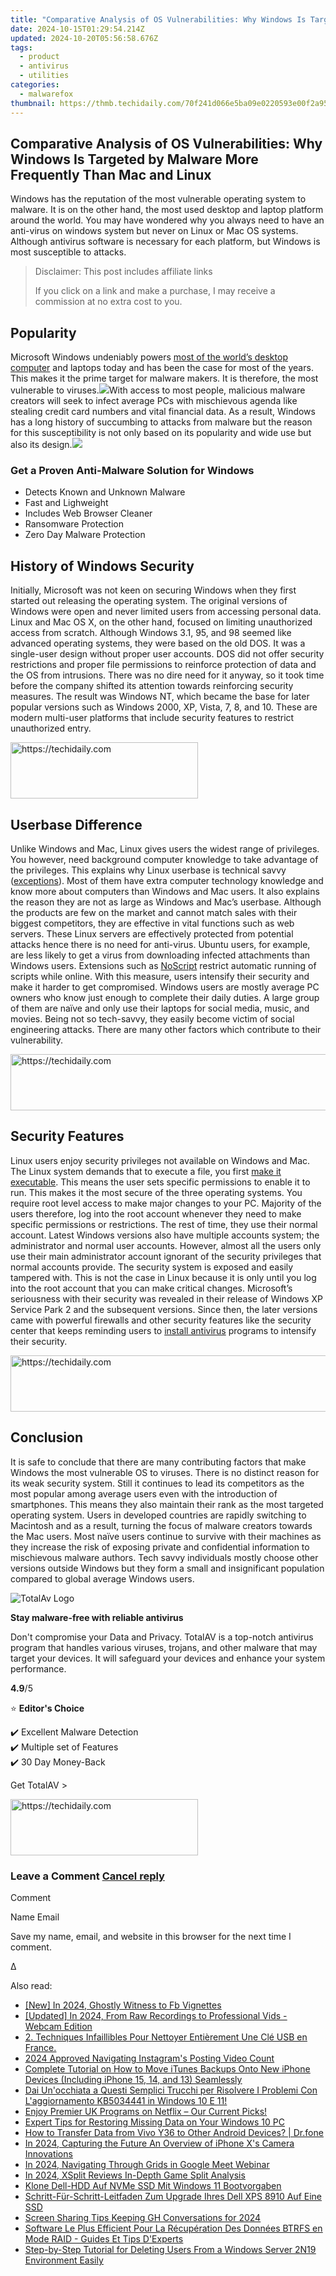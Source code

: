 ```yaml
---
title: "Comparative Analysis of OS Vulnerabilities: Why Windows Is Targeted by Malware More Frequently Than Mac and Linux"
date: 2024-10-15T01:29:54.214Z
updated: 2024-10-20T05:56:58.676Z
tags:
  - product
  - antivirus
  - utilities
categories:
  - malwarefox
thumbnail: https://thmb.techidaily.com/70f241d066e5ba09e0220593e00f2a957d64d581fb486617b19976fb6093a216.jpg
---
```


## Comparative Analysis of OS Vulnerabilities: Why Windows Is Targeted by Malware More Frequently Than Mac and Linux

Windows has the reputation of the most vulnerable operating system to malware. It is on the other hand, the most used desktop and laptop platform around the world. You may have wondered why you always need to have an anti-virus on windows system but never on Linux or Mac OS systems. Although antivirus software is necessary for each platform, but Windows is most susceptible to attacks.

>  Disclaimer: This post includes affiliate links
>
>  If you click on a link and make a purchase, I may receive a commission at no extra cost to you.
>

## Popularity

Microsoft Windows undeniably powers [most of the world’s desktop computer](http://gs.statcounter.com/os-market-share/desktop/worldwide/#monthly-201707-201807-bar) and laptops today and has been the case for most of the years. This makes it the prime target for malware makers. It is therefore, the most vulnerable to viruses.![](https://www.malwarefox.com/wp-content/uploads/2018/09/desktop-operating-system-usage-statistics.png)With access to most people, malicious malware creators will seek to infect average PCs with mischievous agenda like stealing credit card numbers and vital financial data. As a result, Windows has a long history of succumbing to attacks from malware but the reason for this susceptibility is not only based on its popularity and wide use but also its design.![](https://www.malwarefox.com//www.malwarefox.com/wp-content/uploads/2017/02/box-right-grey-bg.jpg) 

### Get a Proven Anti-Malware Solution for Windows

* Detects Known and Unknown Malware
* Fast and Lighweight
* Includes Web Browser Cleaner
* Ransomware Protection
* Zero Day Malware Protection

## History of Windows Security

Initially, Microsoft was not keen on securing Windows when they first started out releasing the operating system. The original versions of Windows were open and never limited users from accessing personal data. Linux and Mac OS X, on the other hand, focused on limiting unauthorized access from scratch. Although Windows 3.1, 95, and 98 seemed like advanced operating systems, they were based on the old DOS. It was a single-user design without proper user accounts. DOS did not offer security restrictions and proper file permissions to reinforce protection of data and the OS from intrusions. There was no dire need for it anyway, so it took time before the company shifted its attention towards reinforcing security measures. The result was Windows NT, which became the base for later popular versions such as Windows 2000, XP, Vista, 7, 8, and 10\. These are modern multi-user platforms that include security features to restrict unauthorized entry. 

<!-- affiliate ads begin -->
<a href="https://aligracehair.sjv.io/c/5597632/1880927/19272" target="_top" id="1880927">
  <img src="//a.impactradius-go.com/display-ad/19272-1880927" border="0" alt="https://techidaily.com" width="300" height="90"/>
</a>
<img height="0" width="0" src="https://aligracehair.sjv.io/i/5597632/1880927/19272" style="position:absolute;visibility:hidden;" border="0" />
<!-- affiliate ads end -->

## Userbase Difference

Unlike Windows and Mac, Linux gives users the widest range of privileges. You however, need background computer knowledge to take advantage of the privileges. This explains why Linux userbase is technical savvy ([exceptions](https://www.reddit.com/r/talesfromtechsupport/comments/2jk1qc/so%5Fthat%5Fjust%5Fhappened%5Faka%5Fnot%5Fall%5Flinux%5Fusers%5Fare/)). Most of them have extra computer technology knowledge and know more about computers than Windows and Mac users. It also explains the reason they are not as large as Windows and Mac’s userbase. Although the products are few on the market and cannot match sales with their biggest competitors, they are effective in vital functions such as web servers. These Linux servers are effectively protected from potential attacks hence there is no need for anti-virus. Ubuntu users, for example, are less likely to get a virus from downloading infected attachments than Windows users. Extensions such as [NoScript](https://noscript.net/) restrict automatic running of scripts while online. With this measure, users intensify their security and make it harder to get compromised. Windows users are mostly average PC owners who know just enough to complete their daily duties. A large group of them are naïve and only use their laptops for social media, music, and movies. Being not so tech-savvy, they easily become victim of social engineering attacks. There are many other factors which contribute to their vulnerability.

<!-- affiliate ads begin -->
<a href="https://imp.i357552.net/c/5597632/947746/11832" target="_top" id="947746">
  <img src="//a.impactradius-go.com/display-ad/11832-947746" border="0" alt="https://techidaily.com" width="728" height="90"/>
</a>
<img height="0" width="0" src="https://imp.i357552.net/i/5597632/947746/11832" style="position:absolute;visibility:hidden;" border="0" />
<!-- affiliate ads end -->

## Security Features

Linux users enjoy security privileges not available on Windows and Mac. The Linux system demands that to execute a file, you first [make it executable](https://medium.com/@peey/how-to-make-a-file-executable-in-linux-99f2070306b5). This means the user sets specific permissions to enable it to run. This makes it the most secure of the three operating systems. You require root level access to make major changes to your PC. Majority of the users therefore, log into the root account whenever they need to make specific permissions or restrictions. The rest of time, they use their normal account. Latest Windows versions also have multiple accounts system; the administrator and normal user accounts. However, almost all the users only use their main administrator account ignorant of the security privileges that normal accounts provide. The security system is exposed and easily tampered with. This is not the case in Linux because it is only until you log into the root account that you can make critical changes. Microsoft’s seriousness with their security was revealed in their release of Windows XP Service Park 2 and the subsequent versions. Since then, the later versions came with powerful firewalls and other security features like the security center that keeps reminding users to [install antivirus](https://tools.techidaily.com/malwarefox/products/) programs to intensify their security.

<!-- affiliate ads begin -->
<a href="https://ephamedtechinc.pxf.io/c/5597632/2136619/26400" target="_top" id="2136619">
  <img src="//a.impactradius-go.com/display-ad/26400-2136619" border="0" alt="https://techidaily.com" width="728" height="90"/>
</a>
<img height="0" width="0" src="https://ephamedtechinc.pxf.io/i/5597632/2136619/26400" style="position:absolute;visibility:hidden;" border="0" />
<!-- affiliate ads end -->

## Conclusion

It is safe to conclude that there are many contributing factors that make Windows the most vulnerable OS to viruses. There is no distinct reason for its weak security system. Still it continues to lead its competitors as the most popular among average users even with the introduction of smartphones. This means they also maintain their rank as the most targeted operating system. Users in developed countries are rapidly switching to Macintosh and as a result, turning the focus of malware creators towards the Mac users. Most naïve users continue to survive with their machines as they increase the risk of exposing private and confidential information to mischievous malware authors. Tech savvy individuals mostly choose other versions outside Windows but they form a small and insignificant population compared to global average Windows users.

![TotalAv Logo](https://www.malwarefox.com/wp-content/uploads/2024/02/totalav-svg.webp "totalav-svg")

**Stay malware-free with reliable antivirus**

Don't compromise your Data and Privacy. TotalAV is a top-notch antivirus program that handles various viruses, trojans, and other malware that may target your devices. It will safeguard your devices and enhance your system performance.

**4.9**/5

⭐ **Editor's Choice**

✔️ Excellent Malware Detection  
✔️ Multiple set of Features  
✔️ 30 Day Money-Back

[](https://tools.techidaily.com/malwarefox/products/) Get TotalAV > 

<!-- affiliate ads begin -->
<a href="https://aidotcom.pxf.io/c/5597632/2129041/19576" target="_top" id="2129041">
  <img src="//a.impactradius-go.com/display-ad/19576-2129041" border="0" alt="https://techidaily.com" width="300" height="90"/>
</a>
<img height="0" width="0" src="https://aidotcom.pxf.io/i/5597632/2129041/19576" style="position:absolute;visibility:hidden;" border="0" />
<!-- affiliate ads end -->

### Leave a Comment [Cancel reply](https://tools.techidaily.com/malwarefox/products/)

Comment

Name Email 

Save my name, email, and website in this browser for the next time I comment.

Δ

<ins class="adsbygoogle"
     style="display:block"
     data-ad-format="autorelaxed"
     data-ad-client="ca-pub-7571918770474297"
     data-ad-slot="1223367746"></ins>

<ins class="adsbygoogle"
     style="display:block"
     data-ad-client="ca-pub-7571918770474297"
     data-ad-slot="8358498916"
     data-ad-format="auto"
     data-full-width-responsive="true"></ins>

<span class="atpl-alsoreadstyle">Also read:</span>
<div><ul>
<li><a href="https://facebook-clips.techidaily.com/new-in-2024-ghostly-witness-to-fb-vignettes/"><u>[New] In 2024, Ghostly Witness to Fb Vignettes</u></a></li>
<li><a href="https://desktop-recording.techidaily.com/updated-in-2024-from-raw-recordings-to-professional-vids-webcam-edition/"><u>[Updated] In 2024, From Raw Recordings to Professional Vids - Webcam Edition</u></a></li>
<li><a href="https://win-wonderful.techidaily.com/2-techniques-infaillibles-pour-nettoyer-entierement-une-cle-usb-en-france/"><u>2. Techniques Infaillibles Pour Nettoyer Entièrement Une Clé USB en France.</u></a></li>
<li><a href="https://instagram-video-recordings.techidaily.com/2024-approved-navigating-instagrams-posting-video-count/"><u>2024 Approved Navigating Instagram's Posting Video Count</u></a></li>
<li><a href="https://win-wonderful.techidaily.com/complete-tutorial-on-how-to-move-itunes-backups-onto-new-iphone-devices-including-iphone-15-14-and-13-seamlessly/"><u>Complete Tutorial on How to Move iTunes Backups Onto New iPhone Devices (Including iPhone 15, 14, and 13) Seamlessly</u></a></li>
<li><a href="https://win-wonderful.techidaily.com/dai-unocchiata-a-questi-semplici-trucchi-per-risolvere-i-problemi-con-laggiornamento-kb5034441-in-windows-10-e-11/"><u>Dai Un'occhiata a Questi Semplici Trucchi per Risolvere I Problemi Con L'aggiornamento KB5034441 in Windows 10 E 11!</u></a></li>
<li><a href="https://techtrends.techidaily.com/enjoy-premier-uk-programs-on-netflix-our-current-picks/"><u>Enjoy Premier UK Programs on Netflix – Our Current Picks!</u></a></li>
<li><a href="https://win-wonderful.techidaily.com/expert-tips-for-restoring-missing-data-on-your-windows-10-pc/"><u>Expert Tips for Restoring Missing Data on Your Windows 10 PC</u></a></li>
<li><a href="https://android-transfer.techidaily.com/how-to-transfer-data-from-vivo-y36-to-other-android-devices-drfone-by-drfone-transfer-from-android-transfer-from-android/"><u>How to Transfer Data from Vivo Y36 to Other Android Devices? | Dr.fone</u></a></li>
<li><a href="https://fox-access.techidaily.com/in-2024-capturing-the-future-an-overview-of-iphone-xs-camera-innovations/"><u>In 2024, Capturing the Future An Overview of iPhone X's Camera Innovations</u></a></li>
<li><a href="https://screen-activity-recording.techidaily.com/in-2024-navigating-through-grids-in-google-meet-webinar/"><u>In 2024, Navigating Through Grids in Google Meet Webinar</u></a></li>
<li><a href="https://fox-boxes.techidaily.com/in-2024-xsplit-reviews-in-depth-game-split-analysis/"><u>In 2024, XSplit Reviews In-Depth Game Split Analysis</u></a></li>
<li><a href="https://win-wonderful.techidaily.com/klone-dell-hdd-auf-nvme-ssd-mit-windows-11-bootvorgaben/"><u>Klone Dell-HDD Auf NVMe SSD Mit Windows 11 Bootvorgaben</u></a></li>
<li><a href="https://win-wonderful.techidaily.com/schritt-fur-schritt-leitfaden-zum-upgrade-ihres-dell-xps-8910-auf-eine-ssd/"><u>Schritt-Für-Schritt-Leitfaden Zum Upgrade Ihres Dell XPS 8910 Auf Eine SSD</u></a></li>
<li><a href="https://digital-screen-recording.techidaily.com/screen-sharing-tips-keeping-gh-conversations-for-2024/"><u>Screen Sharing Tips Keeping GH Conversations for 2024</u></a></li>
<li><a href="https://win-wonderful.techidaily.com/software-le-plus-efficient-pour-la-recuperation-des-donnees-btrfs-en-mode-raid-guides-et-tips-dexperts/"><u>Software Le Plus Efficient Pour La Récupération Des Données BTRFS en Mode RAID - Guides Et Tips D'Experts</u></a></li>
<li><a href="https://win-wonderful.techidaily.com/step-by-step-tutorial-for-deleting-users-from-a-windows-server-2n19-environment-easily/"><u>Step-by-Step Tutorial for Deleting Users From a Windows Server 2N19 Environment Easily</u></a></li>
</ul></div>

